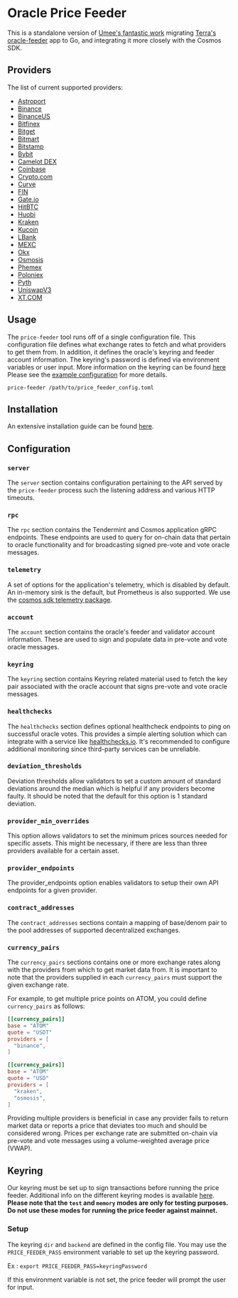 # Oracle Price Feeder

This is a standalone version of [Umee's fantastic work](https://github.com/umee-network/umee/tree/main/price-feeder) migrating [Terra's oracle-feeder](https://github.com/terra-money/oracle-feeder) app to Go, and integrating it more closely with the Cosmos SDK.

## Providers

The list of current supported providers:

- [Astroport](https://astroport.fi/en)
- [Binance](https://www.binance.com/en)
- [BinanceUS](https://www.binance.us)
- [Bitfinex](https://www.bitfinex.com)
- [Bitget](https://www.bitget.com/en/)
- [Bitmart](https://www.bitmart.com/en-US)
- [Bitstamp](https://www.bitstamp.net)
- [Bybit](https://www.bybit.com/en-US/)
- [Camelot DEX](https://excalibur.exchange)
- [Coinbase](https://www.coinbase.com/)
- [Crypto.com](https://crypto.com/eea)
- [Curve](https://curve.fi)
- [FIN](https://fin.kujira.app)
- [Gate.io](https://www.gate.io)
- [HitBTC](https://hitbtc.com)
- [Huobi](https://www.huobi.com/en-us/)
- [Kraken](https://www.kraken.com/en-us/)
- [Kucoin](https://www.kucoin.com)
- [LBank](https://www.lbank.com)
- [MEXC](https://www.mexc.com/)
- [Okx](https://www.okx.com/)
- [Osmosis](https://app.osmosis.zone/)
- [Phemex](https://phemex.com)
- [Poloniex](https://poloniex.com)
- [Pyth](https://pyth.network)
- [UniswapV3](https://app.uniswap.org)
- [XT.COM](https://www.xt.com/en)

## Usage

The `price-feeder` tool runs off of a single configuration file. This configuration
file defines what exchange rates to fetch and what providers to get them from.
In addition, it defines the oracle's keyring and feeder account information.
The keyring's password is defined via environment variables or user input.
More information on the keyring can be found [here](#keyring)
Please see the [example configuration](config.example.toml) for more details.

```shell
price-feeder /path/to/price_feeder_config.toml
```

## Installation

An extensive installation guide can be found [here](https://docs.kujira.app/validators/run-a-node/oracle-price-feeder).

## Configuration

### `server`

The `server` section contains configuration pertaining to the API served by the
`price-feeder` process such the listening address and various HTTP timeouts.

### `rpc`

The `rpc` section contains the Tendermint and Cosmos application gRPC endpoints.
These endpoints are used to query for on-chain data that pertain to oracle
functionality and for broadcasting signed pre-vote and vote oracle messages.

### `telemetry`

A set of options for the application's telemetry, which is disabled by default. An in-memory sink is the default, but Prometheus is also supported. We use the [cosmos sdk telemetry package](https://github.com/cosmos/cosmos-sdk/blob/main/docs/core/telemetry.md).

### `account`

The `account` section contains the oracle's feeder and validator account information.
These are used to sign and populate data in pre-vote and vote oracle messages.

### `keyring`

The `keyring` section contains Keyring related material used to fetch the key pair
associated with the oracle account that signs pre-vote and vote oracle messages.

### `healthchecks`

The `healthchecks` section defines optional healthcheck endpoints to ping on successful
oracle votes. This provides a simple alerting solution which can integrate with a service
like [healthchecks.io](https://healthchecks.io). It's recommended to configure additional
monitoring since third-party services can be unreliable.

### `deviation_thresholds`

Deviation thresholds allow validators to set a custom amount of standard deviations around the median which is helpful if any providers become faulty. It should be noted that the default for this option is 1 standard deviation.

### `provider_min_overrides`

This option allows validators to set the minimum prices sources needed for specific assets. This might be necessary, if there are less than three providers available for a certain asset.

### `provider_endpoints`

The provider_endpoints option enables validators to setup their own API endpoints for a given provider.

### `contract_addresses`

The `contract_addresses` sections contain a mapping of base/denom pair to the pool addresses of supported decentralized exchanges.

### `currency_pairs`

The `currency_pairs` sections contains one or more exchange rates along with the
providers from which to get market data from. It is important to note that the
providers supplied in each `currency_pairs` must support the given exchange rate.

For example, to get multiple price points on ATOM, you could define `currency_pairs`
as follows:

```toml
[[currency_pairs]]
base = "ATOM"
quote = "USDT"
providers = [
  "binance",
]

[[currency_pairs]]
base = "ATOM"
quote = "USD"
providers = [
  "kraken",
  "osmosis",
]
```

Providing multiple providers is beneficial in case any provider fails to return
market data or reports a price that deviates too much and should be considered wrong. Prices per exchange rate are submitted on-chain via pre-vote and
vote messages using a volume-weighted average price (VWAP).

## Keyring

Our keyring must be set up to sign transactions before running the price feeder.
Additional info on the different keyring modes is available [here](https://docs.cosmos.network/master/run-node/keyring.html).
**Please note that the `test` and `memory` modes are only for testing purposes.**
**Do not use these modes for running the price feeder against mainnet.**

### Setup

The keyring `dir` and `backend` are defined in the config file.
You may use the `PRICE_FEEDER_PASS` environment variable to set up the keyring password.

Ex :
`export PRICE_FEEDER_PASS=keyringPassword`

If this environment variable is not set, the price feeder will prompt the user for input.
